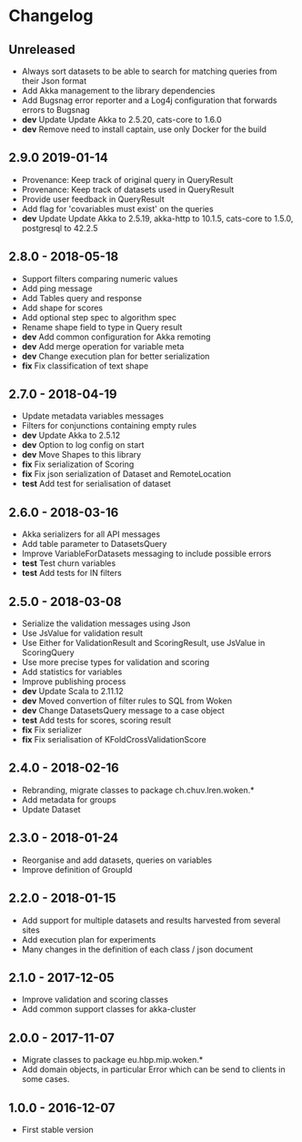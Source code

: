 
# Changelog

## Unreleased

* Always sort datasets to be able to search for matching queries from their Json format
* Add Akka management to the library dependencies
* Add Bugsnag error reporter and a Log4j configuration that forwards errors to Bugsnag
* __dev__ Update Update Akka to 2.5.20, cats-core to 1.6.0
* __dev__ Remove need to install captain, use only Docker for the build

## 2.9.0  2019-01-14

* Provenance: Keep track of original query in QueryResult
* Provenance: Keep track of datasets used in QueryResult
* Provide user feedback in QueryResult
* Add flag for 'covariables must exist' on the queries
* __dev__ Update Update Akka to 2.5.19, akka-http to 10.1.5, cats-core to 1.5.0, postgresql to 42.2.5

## 2.8.0 - 2018-05-18

* Support filters comparing numeric values
* Add ping message
* Add Tables query and response
* Add shape for scores
* Add optional step spec to algorithm spec
* Rename shape field to type in Query result
* __dev__ Add common configuration for Akka remoting
* __dev__ Add merge operation for variable meta
* __dev__ Change execution plan for better serialization
* __fix__ Fix classification of text shape

## 2.7.0 - 2018-04-19

* Update metadata variables messages
* Filters for conjunctions containing empty rules
* __dev__ Update Akka to 2.5.12
* __dev__ Option to log config on start
* __dev__ Move Shapes to this library
* __fix__ Fix serialization of Scoring
* __fix__ Fix json serialization of Dataset and RemoteLocation
* __test__ Add test for serialisation of dataset

## 2.6.0 - 2018-03-16

* Akka serializers for all API messages
* Add table parameter to DatasetsQuery
* Improve VariableForDatasets messaging to include possible errors
* __test__ Test churn variables
* __test__ Add tests for IN filters

## 2.5.0 - 2018-03-08

* Serialize the validation messages using Json
* Use JsValue for validation result
* Use Either for ValidationResult and ScoringResult, use JsValue in ScoringQuery
* Use more precise types for validation and scoring
* Add statistics for variables
* Improve publishing process
* __dev__ Update Scala to 2.11.12
* __dev__ Moved convertion of filter rules to SQL from Woken
* __dev__ Change DatasetsQuery message to a case object
* __test__ Add tests for scores, scoring result
* __fix__ Fix serializer
* __fix__ Fix serialisation of KFoldCrossValidationScore

## 2.4.0 - 2018-02-16

* Rebranding, migrate classes to package ch.chuv.lren.woken.*
* Add metadata for groups
* Update Dataset

## 2.3.0 - 2018-01-24

* Reorganise and add datasets, queries on variables
* Improve definition of GroupId

## 2.2.0 - 2018-01-15

* Add support for multiple datasets and results harvested from several sites
* Add execution plan for experiments
* Many changes in the definition of each class / json document

## 2.1.0 - 2017-12-05

* Improve validation and scoring classes
* Add common support classes for akka-cluster

## 2.0.0 - 2017-11-07

* Migrate classes to package eu.hbp.mip.woken.*
* Add domain objects, in particular Error which can be send to clients in some cases.

## 1.0.0 - 2016-12-07

* First stable version
